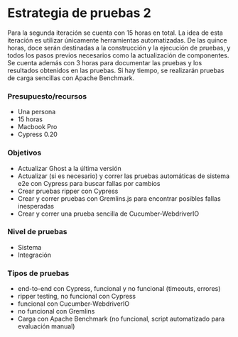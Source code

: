 # Estrategia de pruebas 2

Para la segunda iteración se cuenta con 15 horas en total. La idea de esta iteración es utilizar únicamente herramientas
automatizadas. De las quince horas, doce serán destinadas a la construcción y la ejecución de pruebas, y todos los pasos
previos necesarios como la actualización de componentes. Se cuenta además  con 3 horas para documentar las pruebas y los 
resultados obtenidos en las pruebas. Si hay tiempo, se realizarán pruebas de carga sencillas con Apache Benchmark.

### Presupuesto/recursos
- Una persona
- 15 horas
- Macbook Pro
- Cypress 0.20

### Objetivos
- Actualizar Ghost a la última versión
- Actualizar (si es necesario) y correr las pruebas automáticas de sistema e2e con Cypress para buscar fallas por cambios
- Crear pruebas ripper con Cypress
- Crear y correr pruebas con Gremlins.js para encontrar posibles fallas inesperadas
- Crear y correr una prueba sencilla de Cucumber-WebdriverIO

### Nivel de pruebas
- Sistema
- Integración

### Tipos de pruebas
- end-to-end con Cypress, funcional y no funcional (timeouts, errores)
- ripper testing, no funcional con Cypress
- funcional con Cucumber-WebdriverIO
- no funcional con Gremlins
- Carga con Apache Benchmark (no funcional, script automatizado para evaluación manual)
